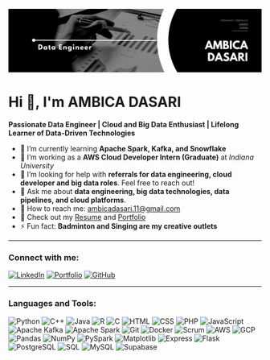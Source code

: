 ![Header](https://github.com/ambdasa/ambdasa/blob/main/Black%20%26%20White%20Modern%20Minimalist%20Data%20Analyst%20LinkedIn%20Banner.png)

# Hi 👋, I'm AMBICA DASARI

**Passionate Data Engineer | Cloud and Big Data Enthusiast | Lifelong Learner of Data-Driven Technologies**

- 🌱 I’m currently learning **Apache Spark, Kafka, and Snowflake**
- 🚀 I’m working as a **AWS Cloud Developer Intern (Graduate)** at *Indiana University*
- 🤝 I’m looking for help with **referrals for data engineering, cloud developer and big data roles**. Feel free to reach out!
- 💬 Ask me about **data engineering, big data technologies, data pipelines, and cloud platforms**.
- 📧 How to reach me: ambicadasari.11@gmail.com
- 📄 Check out my [Resume](link-to-resume) and [Portfolio](link-to-portfolio)
- ⚡ Fun fact: **Badminton and Singing are my creative outlets**

---

### Connect with me:
[![LinkedIn](https://img.shields.io/badge/LinkedIn-blue?style=flat&logo=linkedin)](https://www.linkedin.com/in/ambica-dasari-3808bb187/)
[![Portfolio](https://img.shields.io/badge/Portfolio-black?style=flat&logo=portfolio)](your-portfolio-url)
[![GitHub](https://img.shields.io/badge/GitHub-black?style=flat&logo=github)](your-github-url)

---

### Languages and Tools:
![Python](<img src="https://cdn.jsdelivr.net/gh/devicons/devicon@latest/icons/python/python-original.svg" />)
![C++](https://img.shields.io/badge/-C++-00599C?style=flat&logo=c%2B%2B&logoColor=white)
![Java](https://img.shields.io/badge/-Java-007396?style=flat&logo=java&logoColor=white)
![R](https://img.shields.io/badge/-R-276DC3?style=flat&logo=r&logoColor=white)
![C](https://img.shields.io/badge/-C-A8B9CC?style=flat&logo=c&logoColor=black)
![HTML](https://img.shields.io/badge/-HTML-E34F26?style=flat&logo=html5&logoColor=white)
![CSS](https://img.shields.io/badge/-CSS-1572B6?style=flat&logo=css3&logoColor=white)
![PHP](https://img.shields.io/badge/-PHP-777BB4?style=flat&logo=php&logoColor=white)
![JavaScript](https://img.shields.io/badge/-JavaScript-F7DF1E?style=flat&logo=javascript&logoColor=black)
![Apache Kafka](https://img.shields.io/badge/-Apache%20Kafka-231F20?style=flat&logo=apache-kafka&logoColor=white)
![Apache Spark](https://img.shields.io/badge/-Apache%20Spark-E25A1C?style=flat&logo=apache-spark&logoColor=white)
![Git](https://img.shields.io/badge/-Git-F05032?style=flat&logo=git&logoColor=white)
![Docker](https://img.shields.io/badge/-Docker-2496ED?style=flat&logo=docker&logoColor=white)
![Scrum](https://img.shields.io/badge/-Scrum-6DB33F?style=flat&logo=scrum&logoColor=white)
![AWS](https://img.shields.io/badge/-AWS-232F3E?style=flat&logo=amazon-aws&logoColor=white)
![GCP](https://img.shields.io/badge/-GCP-4285F4?style=flat&logo=google-cloud&logoColor=white)
![Pandas](https://img.shields.io/badge/-Pandas-150458?style=flat&logo=pandas&logoColor=white)
![NumPy](https://img.shields.io/badge/-NumPy-013243?style=flat&logo=numpy&logoColor=white)
![PySpark](https://img.shields.io/badge/-PySpark-E25A1C?style=flat&logo=apache-spark&logoColor=white)
![Matplotlib](https://img.shields.io/badge/-Matplotlib-005374?style=flat&logo=python&logoColor=white)
![Express](https://img.shields.io/badge/-Express-000000?style=flat&logo=express&logoColor=white)
![Flask](https://img.shields.io/badge/-Flask-000000?style=flat&logo=flask&logoColor=white)
![PostgreSQL](https://img.shields.io/badge/-PostgreSQL-336791?style=flat&logo=postgresql&logoColor=white)
![SQL](https://img.shields.io/badge/-SQL-003B57?style=flat&logo=database&logoColor=white)
![MySQL](https://img.shields.io/badge/-MySQL-4479A1?style=flat&logo=mysql&logoColor=white)
![Supabase](https://img.shields.io/badge/-Supabase-3ECF8E?style=flat&logo=supabase&logoColor=white)


